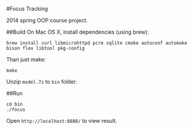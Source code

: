 #Focus Tracking

2014 spring OOP course project.

##Build
On Mac OS X, install dependencies (using brew): 
 
	brew install curl libmicrohttpd pcre sqlite cmake autoconf automake bison flex libtool pkg-config

Than just make: 

    make
    
Unzip `model.7z` to `bin` folder.
    
##Run

	cd bin
	./focus
	
Open `http://localhost:8888/` to view result.